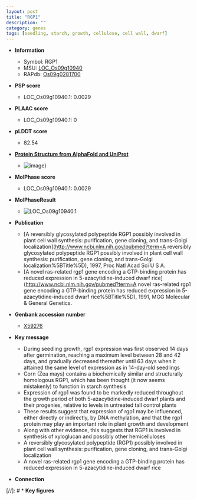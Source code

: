 ```yaml
---
layout: post
title: "RGP1"
description: ""
category: genes
tags: [seedling, starch, growth, cellulose, cell wall, dwarf]
---
```


* **Information**  
    + Symbol: RGP1  
    + MSU: [LOC_Os09g10940](http://rice.plantbiology.msu.edu/cgi-bin/ORF_infopage.cgi?orf=LOC_Os09g10940)  
    + RAPdb: [Os09g0281700](http://rapdb.dna.affrc.go.jp/viewer/gbrowse_details/irgsp1?name=Os09g0281700)  

* **PSP score**  
    + LOC_Os09g10940.1: 0.0029 

* **PLAAC score**  
    + LOC_Os09g10940.1: 0 

* **pLDDT score**
    + 82.54

* **[Protein Structure from AlphaFold and UniProt](https://www.uniprot.org/uniprotkb/P25766/entry#structure)**
    + ![image](https://ricepsp.github.io/images/P/AF-P25766-F1.png))

* **MolPhase score**
    + LOC_Os09g10940.1: 0.0029

* **MolPhaseResult**
    + ![LOC_Os09g10940.1](https://ricepsp.github.io/pictures/LOC_Os09g/LOC_Os09g10940.1.png)

* **Publication**  
    + [A reversibly glycosylated polypeptide RGP1 possibly involved in plant cell wall synthesis: purification, gene cloning, and trans-Golgi localization](http://www.ncbi.nlm.nih.gov/pubmed?term=A reversibly glycosylated polypeptide RGP1 possibly involved in plant cell wall synthesis: purification, gene cloning, and trans-Golgi localization%5BTitle%5D), 1997, Proc Natl Acad Sci U S A.
    + [A novel ras-related rgp1 gene encoding a GTP-binding protein has reduced expression in 5-azacytidine-induced dwarf rice](http://www.ncbi.nlm.nih.gov/pubmed?term=A novel ras-related rgp1 gene encoding a GTP-binding protein has reduced expression in 5-azacytidine-induced dwarf rice%5BTitle%5D), 1991, MGG Molecular & General Genetics.

* **Genbank accession number**  
    + [X59276](http://www.ncbi.nlm.nih.gov/nuccore/X59276)

* **Key message**  
    + During seedling growth, rgp1 expression was first observed 14 days after germination, reaching a maximum level between 28 and 42 days, and gradually decreased thereafter until 63 days when it attained the same level of expression as in 14-day-old seedlings
    + Corn (Zea mays) contains a biochemically similar and structurally homologous RGP1, which has been thought (it now seems mistakenly) to function in starch synthesis
    + Expression of rgp1 was found to be markedly reduced throughout the growth period of both 5-azacytidine-induced dwarf plants and their progenies, relative to levels in untreated tall control plants
    + These results suggest that expression of rgp1 may be influenced, either directly or indirectly, by DNA methylation, and that the rgp1 protein may play an important role in plant growth and development
    + Along with other evidence, this suggests that RGP1 is involved in synthesis of xyloglucan and possibly other hemicelluloses
    + A reversibly glycosylated polypeptide (RGP1) possibly involved in plant cell wall synthesis: purification, gene cloning, and trans-Golgi localization
    + A novel ras-related rgp1 gene encoding a GTP-binding protein has reduced expression in 5-azacytidine-induced dwarf rice

* **Connection**  

[//]: # * **Key figures**  


